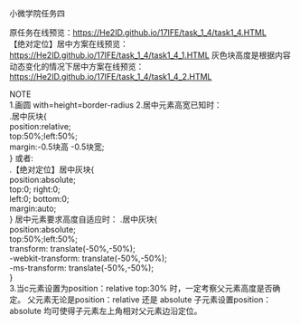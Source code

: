 小微学院任务四  
  
原任务在线预览：https://He2ID.github.io/17IFE/task_1_4/task1_4.HTML  
【绝对定位】居中方案在线预览：https://He2ID.github.io/17IFE/task_1_4/task1_4_1.HTML
灰色块高度是根据内容动态变化的情况下居中方案在线预览：https://He2ID.github.io/17IFE/task_1_4/task1_4_2.HTML
  
NOTE  
1.画圆 with=height=border-radius
2.居中元素高宽已知时：  
        .居中灰块{<br>
        position:relative;<br>
        top:50%;left:50%;<br>
        margin:-0.5块高 -0.5块宽;<br>
        }
或者:  
    .【绝对定位】居中灰块{<br>
        position:absolute;<br>
        top:0;
        right:0;        
        left:0;
        bottom:0;<br>
        margin:auto;<br>
        }
居中元素要求高度自适应时：
        .居中灰块{<br>
        position:absolute;<br>
        top:50%;left:50%;<br>
        transform: translate(-50%,-50%);<br>
        -webkit-transform: translate(-50%,-50%);<br> 
        -ms-transform: translate(-50%,-50%);<br>
        }<br>
3.当c元素设置为position：relative top:30% 时，一定考察父元素高度是否确定。
  父元素无论是position：relative 还是 absolute 子元素设置position：absolute 均可使得子元素左上角相对父元素边沿定位。
